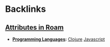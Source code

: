 
# Backlinks
## [Attributes in Roam](<Attributes in Roam.md>)
- **[Programming Languages](<Programming Languages.md>):** [Clojure](<Clojure.md>) [Javascript](<Javascript.md>)

